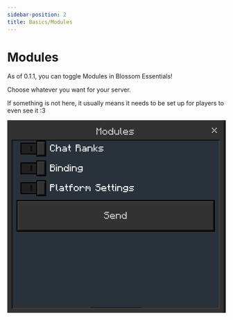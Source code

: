```yaml
---
sidebar-position: 2
title: Basics/Modules
---
```

# Modules

As of 0.1.1, you can toggle Modules in Blossom Essentials!

Choose whatever you want for your server.

If something is not here, it usually means it needs to be set up for players to even see it :3

![Modules UI](image.png)
